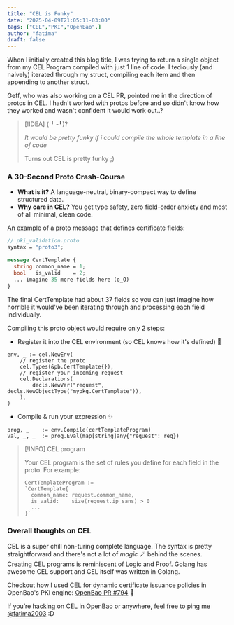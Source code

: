 ```yaml
---
title: "CEL is Funky"
date: "2025-04-09T21:05:11-03:00"
tags: ["CEL","PKI","OpenBao",]
author: "fatima"
draft: false
---
```


When I initially created this blog title, I was trying to return a single object from 
my CEL Program compiled with just 1 line of code.
I tediously (and naively) iterated through my struct, compiling each item 
and then appending to another struct.

Geff, who was also working on a CEL PR, pointed me in the direction of protos in CEL.
I hadn't worked with protos before and so didn't know how they worked and wasn't confident
it would work out..? 

> [!IDEA] ( ╹ -╹)?
>
> _It would be pretty funky if i could compile the whole template in a line of code_
> 
> Turns out CEL is pretty funky ;)

### A 30-Second Proto Crash-Course  

* **What is it?** A language-neutral, binary-compact way to define structured data.  
* **Why care in CEL?** You get type safety, zero field-order anxiety and most of all minimal, clean code.

An example of a proto message that defines certificate fields:

```proto
// pki_validation.proto
syntax = "proto3";

message CertTemplate {
  string common_name = 1;
  bool   is_valid    = 2;
  ... imagine 35 more fields here (o_O)
}
```

The final CertTemplate had about 37 fields so you can just imagine how horrible it would've been iterating
through and processing each field individually.


Compiling this proto object would require only 2 steps: 
* Register it into the CEL environment (so CEL knows how it's defined) 📠

```golang
env, _ := cel.NewEnv(
    // register the proto
    cel.Types(&pb.CertTemplate{}),
    // register your incoming request
    cel.Declarations(
        decls.NewVar("request", decls.NewObjectType("mypkg.CertTemplate")),
    ),
)
```

* Compile & run your expression ✨

```golang
prog, _    := env.Compile(certTemplateProgram)
val, _, _  := prog.Eval(map[string]any{"request": req})
```

<!-- more -->

> [!INFO] CEL program
>
> Your CEL program is the set of rules you 
> define for each field in the proto.
> For example:
>
> ```golang
> CertTemplateProgram :=
> `CertTemplate{
>   common_name: request.common_name,
>   is_valid:    size(request.ip_sans) > 0
>   ...
> }`
> ```


### Overall thoughts on CEL

CEL is a super chill non-turing complete language. The syntax is pretty straightforward and there's not 
a lot of _magic_ 🪄 behind the scenes. Creating CEL programs is reminiscent of Logic and Proof. Golang 
has awesome CEL support and CEL itself was written in Golang. 

Checkout how I used CEL for dynamic certificate issuance policies in OpenBao's PKI engine: [OpenBao PR #794](https://github.com/openbao/openbao/pull/794) 💛 

If you’re hacking on CEL in OpenBao or anywhere, feel free to ping me [@fatima2003](https://github.com/fatima2003) :D 
